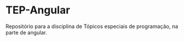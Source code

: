 # TEP-Angular
Repositório para a disciplina de Tópicos especiais de programação, na parte de angular.
